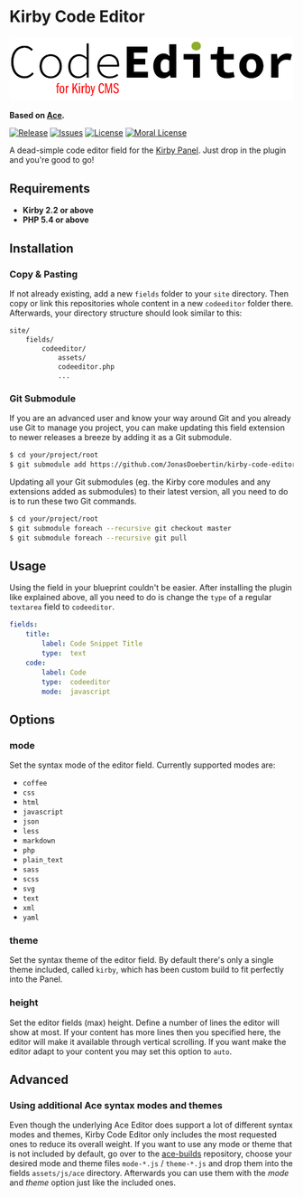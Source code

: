 # Kirby Code Editor

[![Kirby Code Editor](https://raw.githubusercontent.com/JonasDoebertin/kirby-code-editor/master/logo.png)](https://github.com/JonasDoebertin/kirby-code-editor/)


**Based on [Ace](https://ace.c9.io).**

[![Release](https://img.shields.io/github/release/jonasdoebertin/kirby-code-editor.svg)](https://github.com/jonasdoebertin/kirby-code-editor/releases)  [![Issues](https://img.shields.io/github/issues/jonasdoebertin/kirby-code-editor.svg)](https://github.com/jonasdoebertin/kirby-code-editor/issues) [![License](https://img.shields.io/badge/license-GPLv3-blue.svg)](https://raw.githubusercontent.com/jonasdoebertin/kirby-code-editor/master/LICENSE)
[![Moral License](https://img.shields.io/badge/buy-moral_license-8dae28.svg)](https://gumroad.com/l/codeeditor)

A dead-simple code editor field for the [Kirby Panel](http://getkirby.com). Just drop in the plugin and you're good to go!

## Requirements

* **Kirby 2.2 or above**
* **PHP 5.4 or above**

## Installation

### Copy & Pasting

If not already existing, add a new `fields` folder to your `site` directory. Then copy or link this repositories whole content in a new `codeeditor` folder there. Afterwards, your directory structure should look similar to this:

```
site/
	fields/
		codeeditor/
			assets/
			codeeditor.php
            ...
```

### Git Submodule

If you are an advanced user and know your way around Git and you already use Git to manage you project, you can make updating this field extension to newer releases a breeze by adding it as a Git submodule.

```bash
$ cd your/project/root
$ git submodule add https://github.com/JonasDoebertin/kirby-code-editor.git site/fields/codeeditor
```

Updating all your Git submodules (eg. the Kirby core modules and any extensions added as submodules) to their latest version, all you need to do is to run these two Git commands.

```bash
$ cd your/project/root
$ git submodule foreach --recursive git checkout master
$ git submodule foreach --recursive git pull
```

## Usage
Using the field in your blueprint couldn't be easier. After installing the plugin like explained above, all you need to do is change the `type` of a regular `textarea` field to `codeeditor`.

```yaml
fields:
    title:
        label: Code Snippet Title
        type:  text
    code:
        label: Code
        type:  codeeditor
        mode:  javascript
```

## Options

### mode

Set the syntax mode of the editor field. Currently supported modes are:

* `coffee`
* `css`
* `html`
* `javascript`
* `json`
* `less`
* `markdown`
* `php`
* `plain_text`
* `sass`
* `scss`
* `svg`
* `text`
* `xml`
* `yaml`

### theme

Set the syntax theme of the editor field. By default there's only a single theme included, called `kirby`, which has been custom build to fit perfectly into the Panel.

### height

Set the editor fields (max) height. Define a number of lines the editor will show at most. If your content has more lines then you specified here, the editor will make it available through vertical scrolling. If you want make the editor adapt to your content you may set this option to `auto`.

## Advanced

### Using additional Ace syntax modes and themes

Even though the underlying Ace Editor does support a lot of different syntax modes and themes, Kirby Code Editor only includes the most requested ones to reduce its overall weight. If you want to use any mode or theme that is not included by default, go over to the [ace-builds](https://github.com/ajaxorg/ace-builds/tree/master/src-min-noconflict) repository, choose your desired mode and theme files `mode-*.js` / `theme-*.js` and drop them into the fields `assets/js/ace` directory. Afterwards you can use them with the *mode* and *theme* option just like the included ones.
